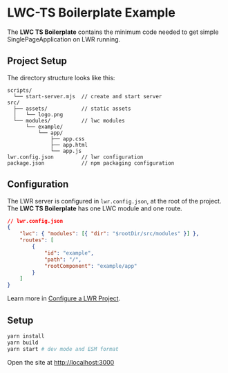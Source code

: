 # LWC-TS Boilerplate Example

The **LWC TS Boilerplate** contains the minimum code needed to get simple SinglePageApplication on
LWR running.

## Project Setup

The directory structure looks like this:

```
scripts/
  └── start-server.mjs  // create and start server
src/
  ├── assets/           // static assets
  │   └── logo.png
  └── modules/          // lwc modules
      └── example/
          └── app/
              ├── app.css
              ├── app.html
              └── app.js
lwr.config.json         // lwr configuration
package.json            // npm packaging configuration
```

## Configuration

The LWR server is configured in `lwr.config.json`, at the root of the project. The **LWC TS
Boilerplate** has one LWC module and one route.

```json
// lwr.config.json
{
    "lwc": { "modules": [{ "dir": "$rootDir/src/modules" }] },
    "routes": [
        {
            "id": "example",
            "path": "/",
            "rootComponent": "example/app"
        }
    ]
}
```

Learn more in
[Configure a LWR Project](https://github.com/salesforce/lwr-recipes/blob/master/doc/config.md).

## Setup

```bash
yarn install
yarn build
yarn start # dev mode and ESM format
```

Open the site at [http://localhost:3000](http://localhost:3000)
